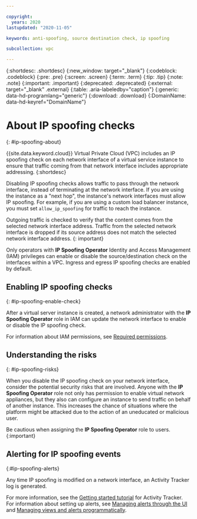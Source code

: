 ```yaml
---

copyright:
  years: 2020
lastupdated: "2020-11-05"

keywords: anti-spoofing, source destination check, ip spoofing

subcollection: vpc

---
```



{:shortdesc: .shortdesc}
{:new_window: target="_blank"}
{:codeblock: .codeblock}
{:pre: .pre}
{:screen: .screen}
{:term: .term}
{:tip: .tip}
{:note: .note}
{:important: .important}
{:deprecated: .deprecated}
{:external: target="_blank" .external}
{:table: .aria-labeledby="caption"}
{:generic: data-hd-programlang="generic"}
{:download: .download}
{:DomainName: data-hd-keyref="DomainName"}


# About IP spoofing checks
{: #ip-spoofing-about}

{{site.data.keyword.cloud}} Virtual Private Cloud (VPC) includes an IP spoofing check on each network interface of a virtual service instance to ensure that traffic coming from that network interface includes appropriate addressing.
{:shortdesc}

Disabling IP spoofing checks allows traffic to pass through the network interface, instead of terminating at the network interface. If you are using the instance as a "next hop", the instance's network interfaces must allow IP spoofing. For example, if you are using a custom load balancer instance, you must set `allow_ip_spoofing` for traffic to reach the instance.

Outgoing traffic is checked to verify that the content comes from the selected network interface address. Traffic from the selected network interface is dropped if its source address does not match the selected network interface address.
{: important}

Only operators with **IP Spoofing Operator** Identity and Access Management (IAM) privileges can enable or disable the source/destination check on the interfaces within a VPC. Ingress and egress IP spoofing checks are enabled by default.

## Enabling IP spoofing checks
{: #ip-spoofing-enable-check}

After a virtual server instance is created, a network administrator with the **IP Spoofing Operator** role in IAM can update the network interface to enable or disable the IP spoofing check.

For information about IAM permissions, see [Required permissions](/docs/vpc?topic=vpc-resource-authorizations-required-for-api-and-cli-calls).

## Understanding the risks
{: #ip-spoofing-risks}

When you disable the IP spoofing check on your network interface, consider the potential security risks that are involved. Anyone with the **IP Spoofing Operator** role not only has permission to enable virtual network appliances, but they also can configure an instance to send traffic on behalf of another instance. This increases the chance of situations where the platform might be attacked due to the action of an uneducated or malicious user.

Be cautious when assigning the **IP Spoofing Operator** role to users.
{:important}

## Alerting for IP spoofing events
{:#ip-spoofing-alerts}

Any time IP spoofing is modified on a network interface, an Activity Tracker log is generated.

For more information, see the [Getting started tutorial](/docs/activity-tracker?topic=activity-tracker-getting-started) for Activity Tracker.
For information about setting up alerts, see [Managing alerts through the UI](/docs/activity-tracker?topic=activity-tracker-alerts) and [Managing views and alerts programmatically](/docs/activity-tracker?topic=activity-tracker-config_api).
